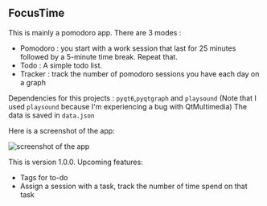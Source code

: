 ## FocusTime

This is mainly a pomodoro app. There are 3 modes :
 - Pomodoro : you start with a work session that last for 25
 minutes followed by a 5-minute time break. Repeat that.
 - Todo : A simple todo list. 
 - Tracker : track the number of pomodoro sessions you have each day on a graph

Dependencies for this projects : `pyqt6`,`pyqtgraph` and `playsound`
(Note that I used `playsound` because I'm experiencing a bug with QtMultimedia)
The data is saved in `data.json`

Here is a screenshot of the app:

![screenshot of the app](https://media.discordapp.net/attachments/906215316730814557/954781501835341885/unknown.png?width=748&height=481 "Screenshot of the app")

This is version 1.0.0. 
Upcoming features:
 - Tags for to-do
 - Assign a session with a task, track the number of time spend on that task